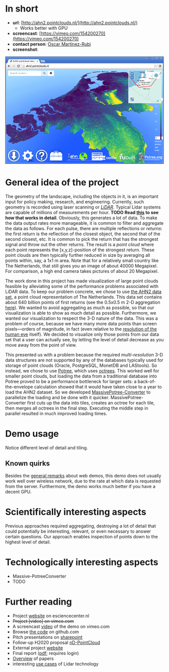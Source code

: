 # In short

- **url**: [http://ahn2.pointclouds.nl/](http://ahn2.pointclouds.nl/)
   - Works better with GPU
- **screencast**: [https://vimeo.com/154200270](https://vimeo.com/154200270)
- **contact person**: [Oscar Martinez-Rubi](https://www.esciencecenter.nl/profile/oscar-martinez-rubi-msc)
- **screenshot**: 

![screenshot](/demos/ahn2/screencapture-demo-ahn2.png "AHN2 Screenshot")


# General idea of the project

The geometry of the landscape, including the objects in it, is an important input for policy making, research, and engineering. Currently, such geometry is recorded using laser scanning or [_LiDAR_](https://en.wikipedia.org/wiki/Lidar). Typical Lidar systems are capable of millions of measurements per hour. **TODO Read [this](document) to see how that works in detail**. Obviously, this generates a lot of data. To make the data output rates more manageable, it is common to filter and aggregate the data as follows. For each pulse, there are multiple reflections or _returns_: the first return is the reflection of the closest object, the second that of the second closest, etc. It is common to pick the return that has the strongest signal and throw out the other returns. The result is a _point cloud_ where each point represents the [x,y,z]-position of the strongest return. These point clouds are then typically further reduced in size by averaging all points within, say, a 1x1 m area. Note that for a relatively small country like The Netherlands, that still gives you an image of about 40000 Megapixel. For comparison, a high end camera takes pictures of about 20 Megapixel.

The work done in this project has made visualization of large point clouds feasible by alleviating some of the performance problems associated with LiDAR data. To keep our problem concrete, we chose to use [the AHN2 data set](http://www.ahn.nl/index.html), a point cloud representation of The Netherlands. This data set contains about 640 billion points of first returns (see the 0.5x0.5 m 2-D aggregation [here](http://ahn.maps.arcgis.com/apps/webappviewer/index.html?id=c3c98b8a4ff84ff4938fafe7cc106e88)). We wanted to avoid aggregating as much as possible, so that our visualization is able to show as much detail as possible. Furthermore, we wanted our visualization to respect the 3-D nature of the data. This was a problem of course, because we have many more data points than screen pixels&mdash;orders of magnitude, in fact (even relative to the [resolution of the human eye](https://www.youtube.com/watch?v=4I5Q3UXkGd0) itself). We decided to visualize only those points from our data set that a user can actually see, by letting the level of detail decrease as you move away from the point of view. 

This presented us with a problem because the required _multi-resolution_ 3-D data structures are not supported by any of the databases typically used for storage of point clouds (Oracle, PostgreSQL, MonetDB and LAStools). So instead, we chose to use [Potree](http://potree.org/), which uses [octrees](https://en.wikipedia.org/wiki/Octree). This worked well for smaller point clouds, but loading the data from a traditional database into Potree proved to be a performance bottleneck for larger sets: a back-of-the-envelope calculation showed that it would have taken close to a year to load the AHN2 dataset. So we developed [MassivePotree-Converter](https://github.com/NLeSC/Massive-PotreeConverter) to parallelize the loading and be done with it quicker. MassivePotree-Converter first cuts up the data into tiles, creates an octree for each tile, then merges all octrees in the final step. Executing the middle step in parallel resulted in much improved loading times. 

# Demo usage

Notice different level of detail and tiling.

## Known quirks

Besides the [general remarks](/doc/demo-usage-general-remarks.md) about web demos, this demo does not usually work well over wireless network, due to the rate at which data is requested from the server. Furthermore, the demo works much better if you have a decent GPU.


# Scientifically interesting aspects

Previous approaches required aggregating, destroying a lot of detail that could potentially be interesting, relevant, or even necessary to answer certain questions. Our approach enables inspection of points down to the highest level of detail.

# Technologically interesting aspects

- Massive-PotreeConverter
- TODO

# Further reading

- Project [website](https://www.esciencecenter.nl/project/massive-point-clouds-for-esciences) on esciencecenter.nl
- ~~Project [video] on vimeo.com~~
- A screencast [video](https://vimeo.com/147450441) of the demo on vimeo.com
- Browse [the code](https://github.com/NLeSC/ahn-pointcloud-viewer) on github.com
- Pitch presentations on [sharepoint](https://nlesc.sharepoint.com/Shared%20Documents/Forms/AllItems.aspx?RootFolder=%2FShared%20Documents%2FNLeSC%20Project%20Presentations%2FClosed%2FMassive%20point%20cloud%20for%20eSciences&FolderCTID=0x0120004EB0DBA245A10041AA401E78745EB1B1&View={2CC9F224-02CB-49B5-9DBB-C97AE29C8572})
- Follow-up H2020 proposal [nD-PointCloud](http://www.gdmc.nl:8080/mpc/nd-pointcloud)
- External project [website](http://pointclouds.nl)
- Final report ([pdf](https://nlesc.sharepoint.com/Shared%20Documents/NLeSC%20Project%20Presentations/Closed/Massive%20point%20cloud%20for%20eSciences/End%20Report.pdf); requires login)
- [Overview](http://www.gdmc.nl:8080/mpc/documents/papers) of papers
- interesting [use cases](http://www.lidar-uk.com/usage-of-lidar/) of Lidar technology

